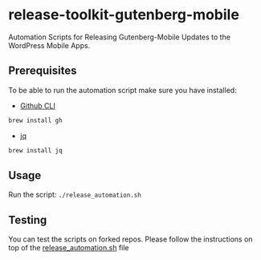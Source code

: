 # release-toolkit-gutenberg-mobile
Automation Scripts for Releasing Gutenberg-Mobile Updates to the WordPress Mobile Apps.

## Prerequisites

To be able to run the automation script make sure you have installed:

- [Github CLI](https://github.com/cli/cli)
```sh
brew install gh
```
- [jq](https://github.com/stedolan/jq)
```sh
brew install jq
```

## Usage

Run the script: `./release_automation.sh`

## Testing

You can test the scripts on forked repos. Please follow the instructions on top of the [release_automation.sh](https://github.com/wordpress-mobile/release-toolkit-gutenberg-mobile/blob/move-and-update-checklists/release_automation.sh) file
